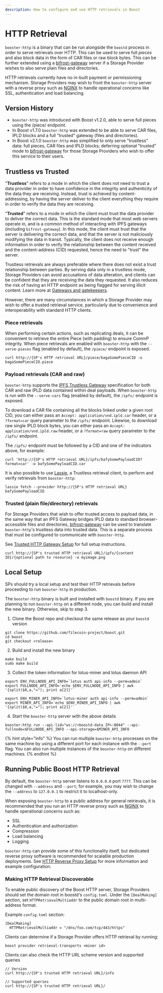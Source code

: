 ```yaml
---
description: How to configure and use HTTP retrievals in Boost
---
```


# HTTP Retrieval

`booster-http` is a binary that can be run alongside the `boostd` process in order to serve retrievals over HTTP. This can be used to serve full _pieces_ and also block data in the form of CAR files or raw block bytes. This can be further extended using a [bifrost-gateway](https://github.com/ipfs/bifrost-gateway) server if a Storage Provider wishes to also serve plain files and directories.

HTTP retrievals currently have no in-built payment or permissioning mechanism. Storage Providers may wish to front the `booster-http` server with a reverse proxy such as [NGINX](https://nginx.org/en/docs/) to handle operational concerns like SSL, authentication and load balancing.

## Version History

* `booster-http` was introduced with Boost v1.2.0, able to serve full pieces using the /piece/ endpoint.
* In Boost v1.7.0 `booster-http` was extended to be able to serve CAR files, IPLD blocks and a full "trusted" gateway (files and directories).
* In Boost v2.1.0 `booster-http` was simplified to only serve "trustless" data: full pieces, CAR files and IPLD blocks; deferring optional "trusted" mode to [bifrost-gateway](https://github.com/ipfs/bifrost-gateway) for those Storage Providers who wish to offer this service to their users.

## Trustless vs Trusted

"**Trustless**" refers to a mode in which the client does not need to trust a data provider in order to have confidence in the integrity and authenticity of the data they are receiving. Instead, trust is achieved by content-addressing, by having the server deliver to the client everything they require in order to verify the data they are receiving.

"**Trusted**" refers to a mode in which the client must trust the data provider to deliver the correct data. This is the standard mode that most web servers operate in, and is a common method of interacting with IPFS gateways (including `bifrost-gateway`). In this mode, the client must trust that the server is delivering the correct data, and that the server is not maliciously modifying the data in transit. Typically, the client does not receive enough information in order to verify the relationship between the content received and the content-address (CID) requested, hence the need to "trust" the server.

Trustless retrievals are always preferable where there does not exist a trust relationship between parties. By serving data only in a trustless mode, Storage Providers can avoid accusations of data alteration, and clients can be confident that they are receiving the data they requested. It also reduces the risk of having an HTTP endpoint as being flagged for serving illicit content. Learn more at [Gateways and gatekeepers](https://blog.nft.storage/posts/2022-04-29-gateways-and-gatekeepers).

However, there are many circumstances in which a Storage Provider may wish to offer a trusted retrieval service, particularly due to convenience and interoperability with standard HTTP clients.

### Piece retrievals

When performing certain actions, such as replicating deals, it can be convenient to retrieve the entire Piece (with padding) to ensure CommP integrity. When piece retrievals are enabled with `booster-http` with the `--serve-pieces` flag (enabled by default), the `/piece/` endpoint is exposed.

```
curl http://{SP's HTTP retrieval URL}/piece/bagaSomePieceCID -o bagaSomePieceCID.piece
```

### Payload retrievals (CAR and raw)

`booster-http` supports the [IPFS Trustless Gateway](https://specs.ipfs.tech/http-gateways/trustless-gateway/) specification for both CAR and raw IPLD data contained within deal payloads. When `booster-http` is run with the `--serve-cars` flag (enabled by default), the `/ipfs/` endpoint is exposed.

To download a CAR file containing all the blocks linked under a given root CID, you can either pass an `Accept: application/vnd.ipld.car` header, or a `?format=car` query parameter to the `/ipfs/` endpoint. Likewise, to download raw single IPLD block bytes, you can either pass an `Accept: application/vnd.ipld.raw` header, or a `?format=raw` query parameter to the `/ipfs/` endpoint.

The `/ipfs/` endpoint must be followed by a CID and one of the indicators above, for example:

```
curl 'http://{SP's HTTP retrieval URL}/ipfs/bafySomePayloadCID?format=car' -o bafySomePayloadCID.car
```

It is also possible to use [Lassie](https://github.com/filecoin-project/lassie), a Trustless retrieval client, to perform and verify retrievals from `booster-http`:

```
lassie fetch --provider http://{SP's HTTP retrieval URL} bafySomePayloadCID
```

### Trusted (plain file/directory) retrievals

For Storage Providers that wish to offer trusted access to payload data, in the same way that an IPFS Gateway bridges IPLD data to standard browser-accessible files and directories, [bifrost-gateway](https://github.com/ipfs/bifrost-gateway) can be used to translate `booster-http`'s trustless data into trusted data. This is a separate process that must be configured to communicate with `booster-http`.

See [Trusted HTTP Gateway Setup](https://boost.filecoin.io/http-retrieval/advanced-http-configuration#trusted-retrieval-setup) for full setup instructions.

```
curl http://{SP's trusted HTTP retrieval URL}/ipfs/{content ID}/{optional path to resource} -o myimage.png
```

## Local Setup

SPs should try a local setup and test their HTTP retrievals before proceeding to run `booster-http` in production.

The `booster-http` binary is built and installed with `boostd` binary. If you are planning to run `booster-http` on a different node, you can build and install the new binary. Otherwise, skip to step 3.

1. Clone the Boost repo and checkout the same release as your `boostd` version

```
git clone https://github.com/filecoin-project/boost.git
cd boost
git checkout <release>
```

2. Build and install the new binary

```
make build
sudo make build
```

3. Collect the token information for lotus-miner and lotus daemon API

```
export ENV_FULLNODE_API_INFO=`lotus auth api-info --perm=admin`
export FULLNODE_API_INFO=`echo $ENV_FULLNODE_API_INFO | awk '{split($0,a,"="); print a[2]}'`
```

```
export ENV_MINER_API_INFO=`lotus-miner auth api-info --perm=admin`
export MINER_API_INFO=`echo $ENV_MINER_API_INFO | awk '{split($0,a,"="); print a[2]}'`
```

4. Start the `booster-http` server with the above details

```
booster-http run --api-lid="ws://<boostd-data IP>:8044" --api-fullnode=$FULLNODE_API_INFO --api-storage=$MINER_API_INFO
```

{% hint style="info" %}
You can run multiple `booster-http` processes on the same machine by using a different port for each instance with the `--port` flag. You can also run multiple instances of the `booster-http` on different machines.
{% endhint %}

## Running Public Boost HTTP Retrieval

By default, the `booster-http` server listens to `0.0.0.0` port `7777`. This can be changed with `--address` and `--port`; for example, you may wish to change the `--address` to `127.0.0.1` to restrict it to localhost-only.

When exposing `booster-http` to a public address for general retrievals, it is recommended that you run an HTTP reverse proxy such as [NGINX](https://nginx.org/en/docs/) to handle operational concerns such as:

* SSL
* Authentication and authorization
* Compression
* Load balancing
* Logging

`booster-http` can provide some of this functionality itself, but dedicated reverse proxy software is recommended for scalable production deployments. See [HTTP Reverse Proxy Setup](https://boost.filecoin.io/http-retrieval/http-reverse-proxy-setup) for more information and example configuration.

### Making HTTP Retrieval Discoverable

To enable public discovery of the Boost HTTP server, Storage Providers should set the domain root in boostd's `config.toml`. Under the `[DealMaking]` section, set `HTTPRetrievalMultiaddr` to the public domain root in multi-address format.

Example `config.toml` section:

```
[DealMaking]
  HTTPRetrievalMultiaddr = "/dns/foo.com/tcp/443/https"
```

Clients can determine if a Storage Provider offers HTTP retrieval by running:

```
boost provider retrieval-transports <miner id>
```

Clients can also check the HTTP URL scheme version and supported queries

```
// Version
curl http://{SP's trusted HTTP retrieval URL}/info

// Supported queries
curl http://{SP's trusted HTTP retrieval URL}/
```
